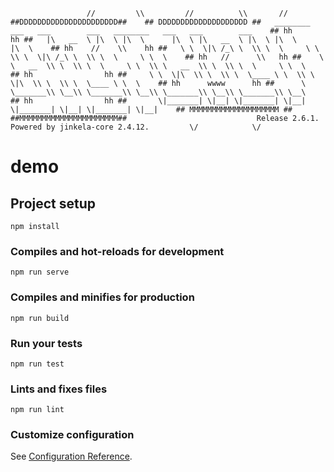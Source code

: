                      //         \\         //          \\       //    ##DDDDDDDDDDDDDDDDDDDDDD##    ## DDDDDDDDDDDDDDDDDDDD ##   ________   ___   ___        ___   ________   ___   ___        ___    ## hh                hh ##   |\   __  \ |\  \ |\  \      |\  \ |\   __  \ |\  \ |\  \      |\  \    ## hh    //    \\    hh ##   \ \  \|\ /_\ \  \\ \  \     \ \  \\ \  \|\ /_\ \  \\ \  \     \ \  \    ## hh   //      \\   hh ##    \ \   __  \\ \  \\ \  \     \ \  \\ \   __  \\ \  \\ \  \     \ \  \    ## hh                hh ##     \ \  \|\  \\ \  \\ \  \____ \ \  \\ \  \|\  \\ \  \\ \  \____ \ \  \    ## hh      wwww      hh ##      \ \_______\\ \__\\ \_______\\ \__\\ \_______\\ \__\\ \_______\\ \__\    ## hh                hh ##       \|_______| \|__| \|_______| \|__| \|_______| \|__| \|_______| \|__|    ## MMMMMMMMMMMMMMMMMMMM ##    ##MMMMMMMMMMMMMMMMMMMMMM##                             Release 2.6.1. Powered by jinkela-core 2.4.12.         \/            \/
# demo

## Project setup
```
npm install
```

### Compiles and hot-reloads for development
```
npm run serve
```

### Compiles and minifies for production
```
npm run build
```

### Run your tests
```
npm run test
```

### Lints and fixes files
```
npm run lint
```

### Customize configuration
See [Configuration Reference](https://cli.vuejs.org/config/).
